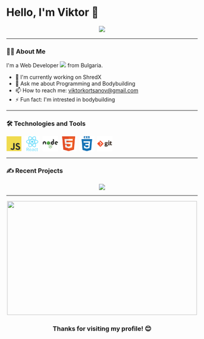# Hello, I'm Viktor 👋

<div align="center">
  <img src="https://user-images.githubusercontent.com/74038190/219923823-bf1ce878-c6b8-4faa-be07-93e6b1006521.gif" width="100"/>
</div>

---

### :man_technologist: About Me

I'm a Web Developer <img src="https://user-images.githubusercontent.com/74038190/229223156-0cbdaba9-3128-4d8e-8719-b6b4cf741b67.gi)" width="30"> from Bulgaria.

- 🔭 I'm currently working on ShredX
- 💬 Ask me about Programming and Bodybuilding
- 📫 How to reach me: viktorkortsanov@gmail.com
- ⚡ Fun fact: I'm intrested in bodybuilding

---

### :hammer_and_wrench: Technologies and Tools

<div>
  <img src="https://github.com/devicons/devicon/blob/master/icons/javascript/javascript-original.svg" title="JavaScript" alt="JavaScript" width="40" height="40"/>&nbsp;
  <img src="https://github.com/devicons/devicon/blob/master/icons/react/react-original-wordmark.svg" title="React" alt="React" width="40" height="40"/>&nbsp;
  <img src="https://github.com/devicons/devicon/blob/master/icons/nodejs/nodejs-original-wordmark.svg" title="NodeJS" alt="NodeJS" width="40" height="40"/>&nbsp;
  <img src="https://github.com/devicons/devicon/blob/master/icons/html5/html5-original.svg" title="HTML5" alt="HTML" width="40" height="40"/>&nbsp;
  <img src="https://github.com/devicons/devicon/blob/master/icons/css3/css3-plain-wordmark.svg" title="CSS3" alt="CSS" width="40" height="40"/>&nbsp;
  <img src="https://github.com/devicons/devicon/blob/master/icons/git/git-original-wordmark.svg" title="Git" alt="Git" width="40" height="40"/>&nbsp;
  <!-- Add more technology icons based on your skills -->
</div>

---

### :writing_hand: Recent Projects

<div align="center">
  <a href="https://github.com/viktorkortsanov/ShredX">
    <img align="center" src="https://github-readme-stats.vercel.app/api/pin/?username=your-username&repo=project-1&theme=dark" />
  </a>
</div>

---

<div align="center">
  <img src="https://media.giphy.com/media/L8K62iTDkzGX6/giphy.gif" width="500" height="300"/>
</div>

<div align="center">
  <h3>Thanks for visiting my profile! 😊</h3>
</div>

